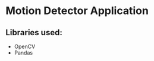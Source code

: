 Motion Detector Application
===========================

Libraries used:
---------------------------

- OpenCV
- Pandas